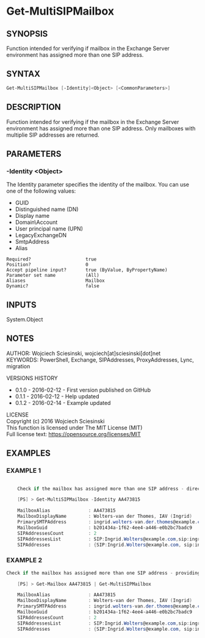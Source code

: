 # Get-MultiSIPMailbox
## SYNOPSIS
Function intended for verifying if mailbox in the Exchange Server environment has assigned more than one SIP address.  


## SYNTAX  
```powershell
Get-MultiSIPMailbox [-Identity]<Object> [<CommonParameters>]
```


## DESCRIPTION
Function intended for verifying if the mailbox in the Exchange Server environment has assigned more than one SIP address.
Only mailboxes with multiplie SIP addresses are returned.  


## PARAMETERS  
### -Identity &lt;Object&gt;  
The Identity parameter specifies the identity of the mailbox. You can use one of the following values:
- GUID
- Distinguished name (DN)
- Display name
- Domain\Account
- User principal name (UPN)
- LegacyExchangeDN
- SmtpAddress
- Alias

```
Required?                    true
Position?                    0
Accept pipeline input?       true (ByValue, ByPropertyName)  
Parameter set name           (All)  
Aliases                      Mailbox
Dynamic?                     false
```  


## INPUTS
System.Object

## NOTES
AUTHOR: Wojciech Sciesinski, wojciech[at]sciesinski[dot]net  
KEYWORDS: PowerShell, Exchange, SIPAddresses, ProxyAddresses, Lync, migration

VERSIONS HISTORY
- 0.1.0 - 2016-02-12 - First version published on GitHub
- 0.1.1 - 2016-02-12 - Help updated
- 0.1.2 - 2016-02-14 - Example updated

LICENSE  
Copyright (c) 2016 Wojciech Sciesinski  
This function is licensed under The MIT License (MIT)  
Full license text: https://opensource.org/licenses/MIT

## EXAMPLES

### EXAMPLE 1
```powershell

    Check if the mailbox has assigned more than one SIP address - direct providing the mailbox identity

    [PS] > Get-MultiSIPMailbox -Identity AA473815

    MailboxAlias              : AA473815
    MailboxDisplayName        : Wolters-van der Thomes, IAV (Ingrid)
    PrimarySMTPAddress        : ingrid.wolters-van.der.thomes@example.com
    MailboxGuid               : b201434a-1f62-4ee4-a446-e0b2bc7badc9
    SIPAddressesCount         : 2
    SIPAddressesList          : SIP:Ingrid.Wolters@example.com,sip:ingrid.thomes@example.com
    SIPAddresses              : {SIP:Ingrid.Wolters@example.com, sip:ingrid.thomes@example.com}
```    

### EXAMPLE 2
```powershell
Check if the mailbox has assigned more than one SIP address - providing the mailbox identity by pipeline

    [PS] > Get-Mailbox AA473815 | Get-MultiSIPMailbox

    MailboxAlias              : AA473815
    MailboxDisplayName        : Wolters-van der Thomes, IAV (Ingrid)
    PrimarySMTPAddress        : ingrid.wolters-van.der.thomes@example.com
    MailboxGuid               : b201434a-1f62-4ee4-a446-e0b2bc7badc9
    SIPAddressesCount         : 2
    SIPAddressesList          : SIP:Ingrid.Wolters@example.com,sip:ingrid.thomes@example.com
    SIPAddresses              : {SIP:Ingrid.Wolters@example.com, sip:ingrid.thomes@example.com}
```
